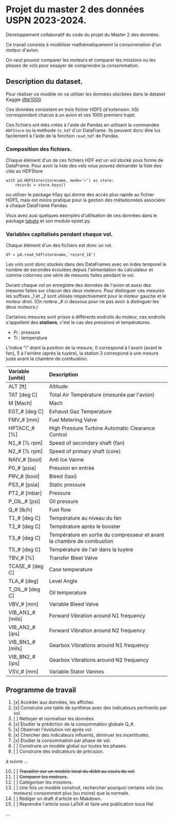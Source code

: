 # Projet du master 2 des données USPN 2023-2024.

Développement collaboratif du code du projet du Master 2 des données.

Ce travail consiste à modéliser mathématiquement la consommation d'un moteur d'avion. 

On veut pouvoir comparer les moteurs et comparer les missions ou les phases de vols pour essayer de comprendre la consommation.

## Description du dataset.

Pour réaliser ce modèle on va utiliser les données stockées dans le dataset Kaggle [dfdr1000](https://www.kaggle.com/datasets/jrmlac/dfdr1000).

Ces données consistent en trois fichier HDF5 (d'extension .h5) correspondant chacun à un avion et ses 1000 premiers trajet.

Ces fichiers ont étés créés à l'aide de Pandas en utilisant la commandes `HDFStore` ou la méthode `to_hdf` d'un DataFrame. Ils peuvent donc être lus facilement à l'aide de la fonction `read_hdf` de Pandas.

### Composition des fichiers.

Chaque élément d'un de ces fichiers HDF est un vol stocké sous forme de DataFrame. Pour avoir la liste des vols vous pouvez demander la liste des clés au HDFStore

    with pd.HDFStore(storename, mode='r') as store:
        records = store.keys()

ou utiliser le package h5py qui donne des accès plus rapide au fichier HDF5, mais est moins pratique pour la gestion des métadonnées associées à chaque DataFrame Pandas.

Vous avez ausi quelques exemples d'utilisation de ces données dans le package [tabata](https://github.com/jee51/tabata) et son module opset.py.

### Variables capitalisés pendant chaque vol.

Chaque élément d'un des fichiers est donc un vol.

    df = pd.read_hdf(storename,'record_18')

Les vols sont donc stockés dans des DataFrames avec en index temporel le nombre de secondes écoulées depuis l'alimentation du calculateur et comme colonnes une série de mesures faites pendant le vol.

Durant chaque vol on enregistre des données de l'avion et aussi des mesures faites sur chacun des deux moteurs. Pour distinguer ces mesures les suffixes _1 et _2 sont utilisés respectivement pour le moteur gauche et le moteur droit. (On notera _# ci dessous pour ne pas avoir à distinguer les deux moteurs.)

Certaines mesures sont prises à différents endroits du moteur, ces endroits s'appellent des **stations**, c'est le cas des pressions et températures.

* Pi : pressure
* Ti : temperature

L'indice "i" étant la position de la mesure, 0 correspond à l'avant (avant le fan), 5 à l'arrière (après la tuyère), la station 3 correspond à une mesure juste avant la chambre de combustion.

| Variable [unité] | Description |
|:---------|:------------|
| ALT [ft] | Altitude |
| TAT [deg C] | Total Air Température (mesurée par l'avion) |
| M [Mach] | Mach |
| EGT_# [deg C] | Exhaust Gaz Temperature |
| FMV_# [mm] | Fuel Metering Valve |
| HPTACC_# [%] | High Pressure Turbine Automatic Clearance Control
| N1_# [% rpm] | Speed of secondary shaft (fan) |
| N2_# [% rpm] | Speed of primary shaft (core) |
| NAIV_# [bool] | Anti Ice Vanne |
| P0_# [psia] | Pression en entrée |
| PRV_# [bool] | Bleed (taxi) |
| PS3_# [psia] | Static pressure |
| PT2_# [mbar] | Pressure |
| P_OIL_# [psi] | Oil pressure |
| Q_# [lb/h] | Fuel flow |
| T1_# [deg C] | Température au niveau du fan |
| T2_# [deg C] | Température après le booster |
| T3_# [deg C] | Température en sortie du compresseur et avant la chambre de combustion |
| T5_# [deg C] | Température de l'air dans la tuyère |
| TBV_# [%] | Transfer Bleet Valve |
| TCASE_# [deg C] | Case temperature |
| TLA_# [deg] | Level Angle |
| T_OIL_# [deg C] | Oil temperature |
| VBV_# [mm] | Variable Bleed Valve |
| VIB_AN1_# [mils] | Forward Vibration around N1 frequency |
| VIB_AN2_# [ips] | Forward Vibration around N2 frequency |
| VIB_BN1_# [mils] | Gearbox Vibrations around N1 frequency |
| VIB_BN2_# [ips] | Gearbox Vibrations around N2 frequency |
| VSV_# [mm] | Variable Stator Vannes |

## Programme de travail

1. [x] Accéder aux données, les afficher.
2. [x] Construire une table de synthèse avec des indicateurs pertinents par vol.
3. [ ] Nettoyer et normaliser les données
4. [x] Etudier la prédiction de la consommation globale Q_#.
5. [x] Observer l'évolution vol après vol.
6. [x] Chercher des indicateurs influents, diminuer les incertitudes.
7. [x] Etudier la consommation par phase de vol.
8. [ ] Construire un modèle global sur toutes les phases.
9. [ ] Construire des indicateurs de précision.

à suivre ...

10. [ ] ~~Travailler sur un modèle local du débit au cours du vol.~~
11. [ ] ~~Comparer les moteurs.~~
12. [ ] Catégoriser les missions.
13. [ ] Une fois un modèle construit, rechercher pourquoi certains vols (ou moteurs) consomment plus (ou moins) que la normale.
14. [ ] Rédiger un draft d'article en Makdown.
15. [ ] Reprendre l'article sous LaTeX et faire une publication sous Hal.

...
